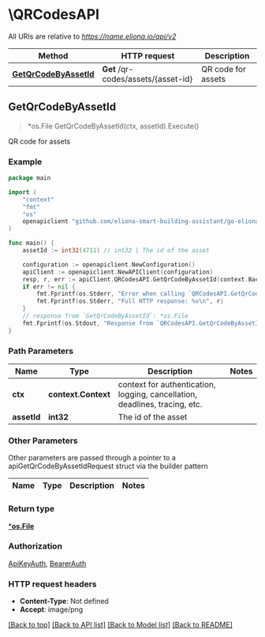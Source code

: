 # \QRCodesAPI

All URIs are relative to *https://name.eliona.io/api/v2*

Method | HTTP request | Description
------------- | ------------- | -------------
[**GetQrCodeByAssetId**](QRCodesAPI.md#GetQrCodeByAssetId) | **Get** /qr-codes/assets/{asset-id} | QR code for assets



## GetQrCodeByAssetId

> *os.File GetQrCodeByAssetId(ctx, assetId).Execute()

QR code for assets



### Example

```go
package main

import (
	"context"
	"fmt"
	"os"
	openapiclient "github.com/eliona-smart-building-assistant/go-eliona-api-client/v2"
)

func main() {
	assetId := int32(4711) // int32 | The id of the asset

	configuration := openapiclient.NewConfiguration()
	apiClient := openapiclient.NewAPIClient(configuration)
	resp, r, err := apiClient.QRCodesAPI.GetQrCodeByAssetId(context.Background(), assetId).Execute()
	if err != nil {
		fmt.Fprintf(os.Stderr, "Error when calling `QRCodesAPI.GetQrCodeByAssetId``: %v\n", err)
		fmt.Fprintf(os.Stderr, "Full HTTP response: %v\n", r)
	}
	// response from `GetQrCodeByAssetId`: *os.File
	fmt.Fprintf(os.Stdout, "Response from `QRCodesAPI.GetQrCodeByAssetId`: %v\n", resp)
}
```

### Path Parameters


Name | Type | Description  | Notes
------------- | ------------- | ------------- | -------------
**ctx** | **context.Context** | context for authentication, logging, cancellation, deadlines, tracing, etc.
**assetId** | **int32** | The id of the asset | 

### Other Parameters

Other parameters are passed through a pointer to a apiGetQrCodeByAssetIdRequest struct via the builder pattern


Name | Type | Description  | Notes
------------- | ------------- | ------------- | -------------


### Return type

[***os.File**](*os.File.md)

### Authorization

[ApiKeyAuth](../README.md#ApiKeyAuth), [BearerAuth](../README.md#BearerAuth)

### HTTP request headers

- **Content-Type**: Not defined
- **Accept**: image/png

[[Back to top]](#) [[Back to API list]](../README.md#documentation-for-api-endpoints)
[[Back to Model list]](../README.md#documentation-for-models)
[[Back to README]](../README.md)


